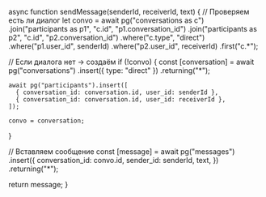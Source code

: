 async function sendMessage(senderId, receiverId, text) {
  // Проверяем есть ли диалог
  let convo = await pg("conversations as c")
    .join("participants as p1", "c.id", "p1.conversation_id")
    .join("participants as p2", "c.id", "p2.conversation_id")
    .where("c.type", "direct")
    .where("p1.user_id", senderId)
    .where("p2.user_id", receiverId)
    .first("c.*");

  // Если диалога нет → создаём
  if (!convo) {
    const [conversation] = await pg("conversations")
      .insert({ type: "direct" })
      .returning("*");

    await pg("participants").insert([
      { conversation_id: conversation.id, user_id: senderId },
      { conversation_id: conversation.id, user_id: receiverId },
    ]);

    convo = conversation;
  }

  // Вставляем сообщение
  const [message] = await pg("messages")
    .insert({
      conversation_id: convo.id,
      sender_id: senderId,
      text,
    })
    .returning("*");

  return message;
}

